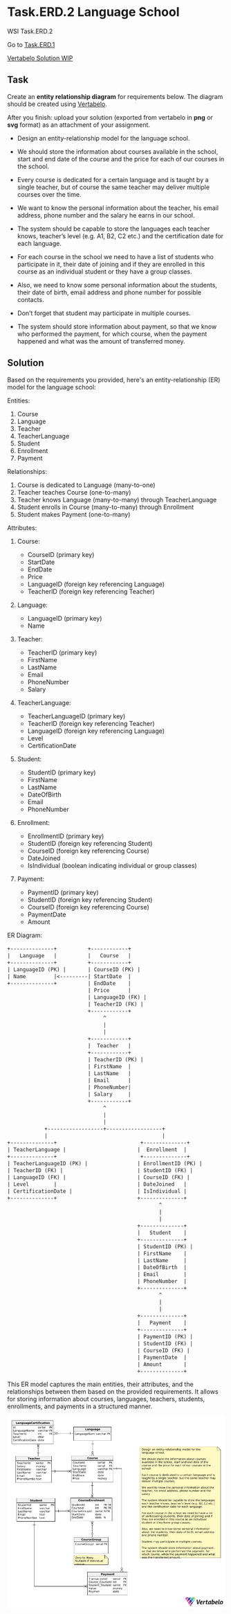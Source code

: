 # Task.ERD.2 Language School
WSI Task.ERD.2

Go to [Task.ERD.1](https://github.com/WSI-PJATK/Task.ERD.1)

[Vertabelo Solution WIP](https://my.vertabelo.com/public-model-view/0zPozHGO3NMHWIkTPx6BDzVUdzMl0sduo1OaHawhuHmYfKCafmuUuq8508UGnQon?x=3449&y=3638&zoom=0.5354)

## Task

Create an **entity relationship diagram** for requirements below. The diagram should be created using [Vertabelo](https://vertabelo.com/).

After you finish: upload your solution (exported from vertabelo in **png** or **svg** format) as an attachment of your assignment.

* Design an entity-relationship model for the language school. 

* We should store the information about courses available in the school, start and end date of the course and the price for each of our courses in the school. 

* Every course is dedicated for a certain language and is taught by a single teacher, but of course the same teacher may deliver multiple courses over the time. 

* We want to know the personal information about the teacher, his email address, phone number and the salary he earns in our school. 

* The system should be capable to store the languages each teacher knows, teacher’s level (e.g. A1, B2, C2 etc.) and the certification date for each language. 

* For each course in the school we need to have a list of students who participate in it, their date of joining and if they are enrolled in this course as an individual student or they have a group classes. 

* Also, we need to know some personal information about the students, their date of birth, email address and phone number for possible contacts. 

* Don’t forget that student may participate in multiple courses.

* The system should store information about payment, so that we know who performed the payment, for which course, when the payment happened and what was the amount of transferred money.

## Solution

Based on the requirements you provided, here's an entity-relationship (ER) model for the language school:

Entities:
1. Course
2. Language
3. Teacher
4. TeacherLanguage
5. Student
6. Enrollment
7. Payment

Relationships:
1. Course is dedicated to Language (many-to-one)
2. Teacher teaches Course (one-to-many)
3. Teacher knows Language (many-to-many) through TeacherLanguage
4. Student enrolls in Course (many-to-many) through Enrollment
5. Student makes Payment (one-to-many)

Attributes:
1. Course:
   - CourseID (primary key)
   - StartDate
   - EndDate
   - Price
   - LanguageID (foreign key referencing Language)
   - TeacherID (foreign key referencing Teacher)

2. Language:
   - LanguageID (primary key)
   - Name

3. Teacher:
   - TeacherID (primary key)
   - FirstName
   - LastName
   - Email
   - PhoneNumber
   - Salary

4. TeacherLanguage:
   - TeacherLanguageID (primary key)
   - TeacherID (foreign key referencing Teacher)
   - LanguageID (foreign key referencing Language)
   - Level
   - CertificationDate

5. Student:
   - StudentID (primary key)
   - FirstName
   - LastName
   - DateOfBirth
   - Email
   - PhoneNumber

6. Enrollment:
   - EnrollmentID (primary key)
   - StudentID (foreign key referencing Student)
   - CourseID (foreign key referencing Course)
   - DateJoined
   - IsIndividual (boolean indicating individual or group classes)

7. Payment:
   - PaymentID (primary key)
   - StudentID (foreign key referencing Student)
   - CourseID (foreign key referencing Course)
   - PaymentDate
   - Amount

ER Diagram:

```
+--------------+          +------------+
|   Language   |          |   Course   |
+--------------+          +------------+
| LanguageID (PK) |       | CourseID (PK) |
| Name         |<---------| StartDate  |
+--------------+          | EndDate    |
                          | Price      |
                          | LanguageID (FK) |
                          | TeacherID (FK) |
                          +------------+
                               ^
                               |
                               |
                          +------------+
                          |  Teacher   |
                          +------------+
                          | TeacherID (PK) |
                          | FirstName  |
                          | LastName   |
                          | Email      |
                          | PhoneNumber|
                          | Salary     |
                          +------------+
                               ^
                               |
                               |
            +------------------+------------------+
            |                                     |
+--------------+                           +--------------+
| TeacherLanguage |                       |  Enrollment  |
+--------------+                           +--------------+
| TeacherLanguageID (PK) |                | EnrollmentID (PK) |
| TeacherID (FK) |                        | StudentID (FK) |
| LanguageID (FK) |                       | CourseID (FK) |
| Level        |                          | DateJoined   |
| CertificationDate |                     | IsIndividual |
+--------------+                          +--------------+
                                                 ^
                                                 |
                                                 |
                                          +--------------+
                                          |   Student    |
                                          +--------------+
                                          | StudentID (PK) |
                                          | FirstName    |
                                          | LastName     |
                                          | DateOfBirth  |
                                          | Email        |
                                          | PhoneNumber  |
                                          +--------------+
                                                 ^
                                                 |
                                                 |
                                          +--------------+
                                          |   Payment    |
                                          +--------------+
                                          | PaymentID (PK) |
                                          | StudentID (FK) |
                                          | CourseID (FK) |
                                          | PaymentDate  |
                                          | Amount       |
                                          +--------------+
```

This ER model captures the main entities, their attributes, and the relationships between them based on the provided requirements. It allows for storing information about courses, languages, teachers, students, enrollments, and payments in a structured manner.

![](https://github.com/WSI-PJATK/Task.ERD.2/blob/main/LanguageSchool-2024-05-02_23-06.png?raw=true)
